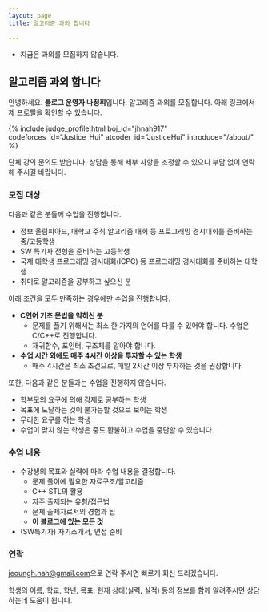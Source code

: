 ```yaml
---
layout: page
title: 알고리즘 과외 합니다

---
```


* 지금은 과외를 모집하지 않습니다.

## 알고리즘 과외 합니다
안녕하세요. **블로그 운영자 나정휘**입니다. 알고리즘 과외를 모집합니다. 아래 링크에서 제 프로필을 확인할 수 있습니다.

{% include judge_profile.html boj_id="jhnah917" codeforces_id="Justice_Hui" atcoder_id="JusticeHui" introduce="/about/" %}

단체 강의 문의도 받습니다. 상담을 통해 세부 사항을 조정할 수 있으니 부담 없이 연락해 주시길 바랍니다.

### 모집 대상
다음과 같은 분들께 수업을 진행합니다.

* 정보 올림피아드, 대학교 주최 알고리즘 대회 등 프로그래밍 경시대회를 준비하는 중/고등학생
* SW 특기자 전형을 준비하는 고등학생
* 국제 대학생 프로그래밍 경시대회(ICPC) 등 프로그래밍 경시대회를 준비하는 대학생
* 취미로 알고리즘을 공부하고 싶으신 분

아래 조건을 모두 만족하는 경우에만 수업을 진행합니다.

* **C언어 기초 문법을 익히신 분**
  * 문제를 풀기 위해서는 최소 한 가지의 언어를 다룰 수 있어야 합니다. 수업은 C/C++로 진행합니다.
  * 재귀함수, 포인터, 구조체를 알아야 합니다.
* **수업 시간 외에도 매주 4시간 이상을 투자할 수 있는 학생**
  * 매주 4시간은 최소 조건으로, 매일 2시간 이상 투자하는 것을 권장합니다.

또한, 다음과 같은 분들과는 수업을 진행하지 않습니다.

* 학부모의 요구에 의해 강제로 공부하는 학생
* 목표에 도달하는 것이 불가능할 것으로 보이는 학생
* 무리한 요구를 하는 학생
* 수업이 맞지 않는 학생은 중도 환불하고 수업을 중단할 수 있습니다.

### 수업 내용
* 수강생의 목표와 실력에 따라 수업 내용을 결정합니다.
  * 문제 풀이에 필요한 자료구조/알고리즘
  * C++ STL의 활용
  * 자주 출제되는 유형/접근법
  * 문제 출제자로서의 경험과 팁
  * **이 블로그에 있는 모든 것**
* (SW특기자) 자기소개서, 면접 준비

### 연락
<style>
.mail-address:after{
    content:attr(data-name) "@" attr(data-domain) "." attr(data-tld);
    text-decoration: underline
}
</style>
<a href="#" class="mail-address" data-name="jeoungh.nah" data-domain="gmail" data-tld="com" onclick="window.location.href = 'mailto:' + this.dataset.name + '@' + this.dataset.domain + '.' + this.dataset.tld"></a>으로 연락 주시면 빠르게 회신 드리겠습니다.

학생의 이름, 학교, 학년, 목표, 현재 상태(실력, 실적) 등의 정보를 함께 알려주시면 상담하는데 도움이 됩니다.
